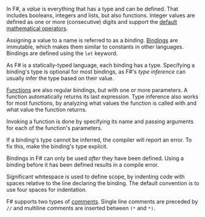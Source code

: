 In F#, a _value_ is everything that has a type and can be defined. That includes booleans, integers and lists, but also functions. Integer values are defined as one or more (consecutive) digits and support the [default mathematical operators][operators].

Assigning a value to a name is referred to as a _binding_. [Bindings][bindings] are immutable, which makes them similar to constants in other languages. Bindings are defined using the `let` keyword.

As F# is a statically-typed language, each binding has a type. Specifying a binding's type is optional for most bindings, as F#'s _type inference_ can usually infer the type based on their value.

[Functions][functions] are also regular bindings, but with one or more parameters. A function automatically returns its last expression. Type inference also works for most functions, by analyzing what values the function is called with and what value the function returns.

Invoking a function is done by specifying its name and passing arguments for each of the function's parameters.

If a binding's type cannot be inferred, the compiler will report an error. To fix this, make the binding's type explicit.

Bindings in F# can only be used _after_ they have been defined. Using a binding before it has been defined results in a compile error.

Significant whitespace is used to define scope, by indenting code with spaces relative to the line declaring the binding. The default convention is to use four spaces for indentation.

F# supports two types of [comments][comments]. Single line comments are preceded by `//` and multiline comments are inserted between `(*` and `*)`.

[bindings]: https://docs.microsoft.com/en-us/dotnet/fsharp/language-reference/values/#binding-a-value
[functions]: https://docs.microsoft.com/en-us/dotnet/fsharp/language-reference/functions/#remarks
[operators]: https://docs.microsoft.com/en-us/dotnet/fsharp/language-reference/symbol-and-operator-reference/arithmetic-operators
[comments]: https://www.javatpoint.com/f-sharp-comments
